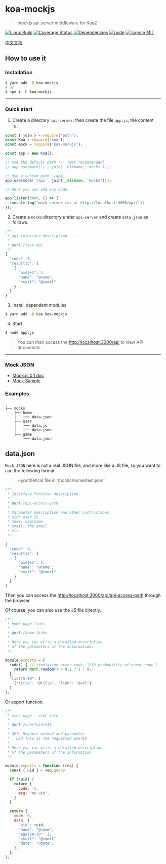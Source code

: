 # koa-mockjs

> mockjs api server middleware for Koa2

[![Linux Build][travis-image]][travis-url]
[![Coverage Status][coveralls-image]][coveralls-url]
[![Dependencies][dependencies-image]][dependencies-url]
[![node][node-image]][node-url]
[![license MIT][license-image]][license-url]


[中文文档](README.zh-CN.md)


## How to use it

### Installation

``` sh
$ yarn add -D koa-mockjs
# or
$ npm i -D koa-mockjs
```

----


### Quick start


1. Create a directory `api-server`, then create the file `app.js`, the content is：

``` js
const { join } = require('path');
const Koa = require('koa');
const mock = require('koa-mockjs');

const app = new Koa();

// Use the default path '/' (Not recommended)
// app.use(mock('/', join(__dirname, 'mocks')));

// Use a custom path '/api'
app.use(mock('/api', join(__dirname, 'mocks')));

// Here you can add any code.

app.listen(3000, () => {
  console.log('mock server run at http://localhost:3000/api/');
});
```

2. Create a `mocks` directory under `api-server` and create `data.json` as follows:

```js
/**
 * api interface description
 *
 * @url /test-api
 */
{
  "code": 0,
  "result|5": [
    {
      "uid|+1": 1,
      "name": "@name",
      "email": "@email"
    }
  ]
}
```

3. Install dependent modules

```sh
$ yarn add -D koa koa-mockjs
```

4. Start

```sh
$ node app.js
```

> You can then access the <http://localhost:3000/api> to view API documents.


----


### Mock JSON

* [Mock.js 0.1 doc](https://github.com/nuysoft/Mock/wiki)  
* [Mock Sample](http://mockjs-lite.js.org/docs/examples.html)  


### Examples

```
.
├── mocks
    ├── home
    ⎪   ├── data.json
    ├── user
    ⎪   ├── data.js
    ⎪   ├── data.json
    ├── game
        ├── data.json
```



## data.json

`Mock JSON` here is not a real JSON file, and more like a JS file, so you want to use the following format.

> Hypothetical file in 'mocks/home/test.json'

``` js
/**
 * Interface function description
 *
 * @url /api-access-path
 *
 * Parameter description and other instructions.
 * uid: user ID
 * name: username
 * email: the email
 * etc.
 */

{
  "code": 0,
  "result|5": [
    {
      "uid|+1": 1,
      "name": "@name",
      "email": "@email"
    }
  ]
}
```

Then you can access the <http://localhost:3000/api/api-access-path> through the browser.

Of course, you can also use the JS file directly.

``` js
/**
 * home page links
 *
 * @url /home-links
 *
 * Here you can write a detailed description
 * of the parameters of the information.
 */

module.exports = {
  code() { // simulation error code, 1/10 probability of error code 1.
    return Math.random() < 0.1 ? 1 : 0;
  },
  "list|5-10": [
    {"title": "@title", "link": "@url"}
  ]
};
```

Or export function.

``` js
/**
 * user page - user info
 *
 * @url /user?uid=233
 *
 * GET: Request method and parameter
 *   uid This is the requested userID
 *
 * Here you can write a detailed description
 * of the parameters of the information.
 */

module.exports = function (req) {
  const { uid } = req.query;

  if (!uid) {
    return {
      code: -1,
      msg: 'no uid',
    }
  }

  return {
    code: 0,
    data: {
      "uid": +uid,
      "name": "@name",
      "age|20-30": 1,
      "email": "@email",
      "date": "@date",
    },
  };
};
```


[travis-url]: https://travis-ci.org/52cik/koa-mockjs
[travis-image]: https://img.shields.io/travis/52cik/koa-mockjs/master.svg?label=linux

[coveralls-url]: https://coveralls.io/github/52cik/koa-mockjs?branch=master
[coveralls-image]: https://coveralls.io/repos/52cik/koa-mockjs/badge.svg?branch=master&service=github

[license-url]: https://opensource.org/licenses/MIT
[license-image]: https://img.shields.io/badge/license-MIT-blue.svg

[dependencies-url]: https://david-dm.org/52cik/koa-mockjs
[dependencies-image]: https://img.shields.io/david/52cik/koa-mockjs.svg?style=flat

[node-url]: https://nodejs.org
[node-image]: https://img.shields.io/badge/node-%3E=%208-brightgreen.svg

